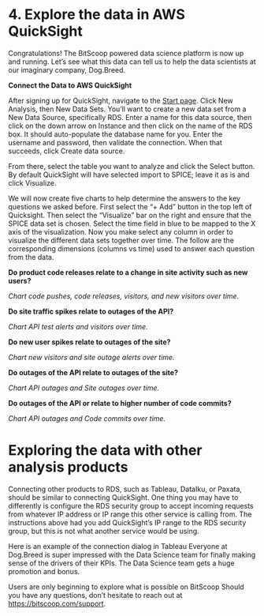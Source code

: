 # 4. Explore the data in AWS QuickSight
Congratulations! The BitScoop powered data science platform is now up and running. Let’s see what this data can tell us to help the data scientists at our imaginary company, Dog.Breed.

**Connect the Data to AWS QuickSight**

After signing up for QuickSight, navigate to the [Start page](https://us-east-1.quicksight.aws.amazon.com/sn/start). Click New Analysis, then New Data Sets. You’ll want to create a new data set from a New Data Source, specifically RDS. Enter a name for this data source, then click on the down arrow on Instance and then click on the name of the RDS box. It should auto-populate the database name for you. Enter the username and password, then validate the connection. When that succeeds, click Create data source.

From there, select the table you want to analyze and click the Select button. By default QuickSight will have selected import to SPICE; leave it as is and click Visualize.

We will now create five charts to help determine the answers to the key questions we asked before. First select the “+ Add” button in the top left of Quicksight. Then select the “Visualize” bar on the right and ensure that the SPICE data set is chosen. Select the time field in blue to be mapped to the X axis of the visualization. Now you make select any column in order to visualize the different data sets together over time. The follow are the corresponding dimensions (columns vs time) used to answer each question from the data.

**Do product code releases relate to a change in site
activity such as new users?**

*Chart code pushes, code releases, visitors, and new visitors over time.*

**Do site traffic spikes relate to outages of the API?**

*Chart API test alerts and visitors over time.*

**Do new user spikes relate to outages of the site?**

*Chart new visitors and site outage alerts over time.*

**Do outages of the API relate to outages of the site?**

*Chart API outages and Site outages over time.*

**Do outages of the API or relate to higher number of code commits?**

*Chart API outages and Code commits over time.*

# Exploring the data with other analysis products
Connecting other products to RDS, such as Tableau, DataIku, or Paxata, should be similar to connecting QuickSight. One thing you may have to differently is configure the RDS security group to accept incoming requests from whatever IP address or IP range this other service is calling from. The instructions above had you add QuickSight’s IP range to the RDS security group, but this is not what another service would be using.

Here is an example of the connection dialog in Tableau
Everyone at Dog.Breed is super impressed with the Data Science team for finally making sense of the drivers of their KPIs. The Data Science team gets a huge promotion and bonus.

Users are only beginning to explore what is possible on BitScoop Should you have any questions, don’t hesitate to reach out at https://bitscoop.com/support.
